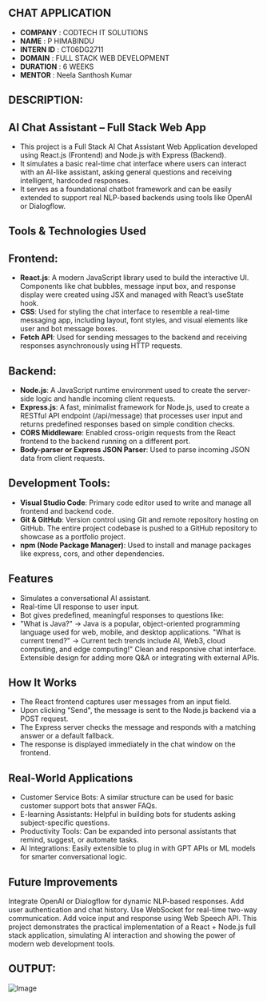 
## CHAT APPLICATION

- **COMPANY** : CODTECH IT SOLUTIONS
- **NAME** : P HIMABINDU
- **INTERN ID** : CT06DG2711
- **DOMAIN** : FULL STACK WEB DEVELOPMENT
- **DURATION** : 6 WEEKS
- **MENTOR** : Neela Santhosh Kumar


## DESCRIPTION:
## AI Chat Assistant – Full Stack Web App
- This project is a Full Stack AI Chat Assistant Web Application developed using React.js (Frontend) and Node.js with Express (Backend).
- It simulates a basic real-time chat interface where users can interact with an AI-like assistant, asking general questions and receiving intelligent, hardcoded responses. 
- It serves as a foundational chatbot framework and can be easily extended to support real NLP-based backends using tools like OpenAI or Dialogflow.

## Tools & Technologies Used
## Frontend:
- **React.js**: A modern JavaScript library used to build the interactive UI. Components like chat bubbles, message input box, and response display were created using JSX and managed with React’s useState hook.
- **CSS**: Used for styling the chat interface to resemble a real-time messaging app, including layout, font styles, and visual elements like user and bot message boxes.
- **Fetch API**: Used for sending messages to the backend and receiving responses asynchronously using HTTP requests.

## Backend:
- **Node.js**: A JavaScript runtime environment used to create the server-side logic and handle incoming client requests.
- **Express.js**: A fast, minimalist framework for Node.js, used to create a RESTful API endpoint (/api/message) that processes user input and returns predefined responses based on simple condition checks.
- **CORS Middleware**: Enabled cross-origin requests from the React frontend to the backend running on a different port.
- **Body-parser or Express JSON Parser**: Used to parse incoming JSON data from client requests.

## Development Tools:
- **Visual Studio Code**: Primary code editor used to write and manage all frontend and backend code.
- **Git & GitHub**: Version control using Git and remote repository hosting on GitHub. The entire project codebase is pushed to a GitHub repository to showcase as a portfolio project.
- **npm (Node Package Manager)**: Used to install and manage packages like express, cors, and other dependencies.

## Features
- Simulates a conversational AI assistant.
- Real-time UI response to user input.
- Bot gives predefined, meaningful responses to questions like:
- "What is Java?" → Java is a popular, object-oriented programming language used for web, mobile, and desktop applications.
"What is current trend?" → Current tech trends include AI, Web3, cloud computing, and edge computing!"
Clean and responsive chat interface.
Extensible design for adding more Q&A or integrating with external APIs.

## How It Works
- The React frontend captures user messages from an input field.
- Upon clicking "Send", the message is sent to the Node.js backend via a POST request.
- The Express server checks the message and responds with a matching answer or a default fallback.
- The response is displayed immediately in the chat window on the frontend.

## Real-World Applications
- Customer Service Bots: A similar structure can be used for basic customer support bots that answer FAQs.
- E-learning Assistants: Helpful in building bots for students asking subject-specific questions.
- Productivity Tools: Can be expanded into personal assistants that remind, suggest, or automate tasks.
- AI Integrations: Easily extensible to plug in with GPT APIs or ML models for smarter conversational logic.

## Future Improvements
Integrate OpenAI or Dialogflow for dynamic NLP-based responses.
Add user authentication and chat history.
Use WebSocket for real-time two-way communication.
Add voice input and response using Web Speech API.
This project demonstrates the practical implementation of a React + Node.js full stack application, simulating AI interaction and showing the power of modern web development tools.

## OUTPUT:
![Image](https://github.com/user-attachments/assets/dab35789-c93e-4ca1-a366-db2f5f88a94c)
